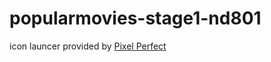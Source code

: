 # popularmovies-stage1-nd801

icon launcer provided by [Pixel Perfect](https://www.flaticon.com/authors/pixel-perfect)
